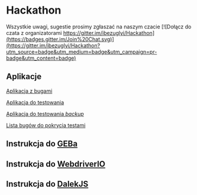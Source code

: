 # Hackathon

Wszystkie uwagi, sugestie prosimy zgłaszać na naszym czacie
[![Dołącz do czata z organizatorami  https://gitter.im/ibezuglyi/Hackathon](https://badges.gitter.im/Join%20Chat.svg)](https://gitter.im/ibezuglyi/Hackathon?utm_source=badge&utm_medium=badge&utm_campaign=pr-badge&utm_content=badge)



## Aplikacje
[Aplikacja z bugami](http://demo.mrbuggy2.testarena.pl/zaloguj)

[Aplikacja do testowania](https://testarena.pgs-soft.com/)

[Aplikacja do testowania _backup_](http://testarena.pl/demo)

[Lista bugów do pokrycia testami](http://mantis.testarena.pl/view_all_bug_page.php?filter=7636)

## Instrukcja do [GEBa](Geb/readme.md)
## Instrukcja do [WebdriverIO](WebdriverIO/readme.md)
## Instrukcja do [DalekJS](DalekJS/readme.md)
